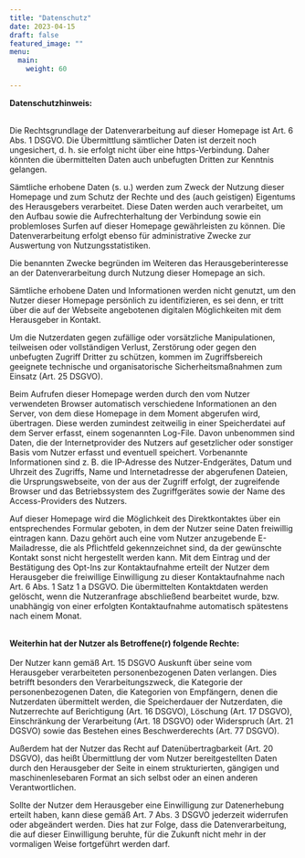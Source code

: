 ```yaml
---
title: "Datenschutz"
date: 2023-04-15
draft: false
featured_image: ""
menu:
  main:
    weight: 60

---
```


**Datenschutzhinweis:**  
<br />

Die Rechtsgrundlage der Datenverarbeitung auf dieser Homepage ist Art. 6 Abs. 1 DSGVO. Die Übermittlung sämtlicher Daten ist derzeit noch ungesichert, d. h. sie erfolgt nicht über eine https-Verbindung. Daher könnten die übermittelten Daten auch unbefugten Dritten zur Kenntnis gelangen.

Sämtliche erhobene Daten (s. u.) werden zum Zweck der Nutzung dieser Homepage und zum Schutz der Rechte und des (auch geistigen) Eigentums des Herausgebers verarbeitet. Diese Daten werden auch verarbeitet, um den Aufbau sowie die Aufrechterhaltung der Verbindung sowie ein problemloses Surfen auf dieser Homepage gewährleisten zu können. Die Datenverarbeitung erfolgt ebenso für administrative Zwecke zur Auswertung von Nutzungsstatistiken.

Die benannten Zwecke begründen im Weiteren das Herausgeberinteresse an der Datenverarbeitung durch Nutzung dieser Homepage an sich.

Sämtliche erhobene Daten und Informationen werden nicht genutzt, um den Nutzer dieser Homepage persönlich zu identifizieren, es sei denn, er tritt über die auf der Webseite angebotenen digitalen Möglichkeiten mit dem Herausgeber in Kontakt.

Um die Nutzerdaten gegen zufällige oder vorsätzliche Manipulationen, teilweisen oder vollständigen Verlust, Zerstörung oder gegen den unbefugten Zugriff Dritter zu schützen, kommen im Zugriffsbereich geeignete technische und organisatorische Sicherheitsmaßnahmen zum Einsatz (Art. 25 DSGVO).

Beim Aufrufen dieser Homepage werden durch den vom Nutzer verwendeten Browser automatisch verschiedene Informationen an den Server, von dem diese Homepage in dem Moment abgerufen wird, übertragen. Diese werden zumindest zeitweilig in einer Speicherdatei auf dem Server erfasst, einem sogenannten Log-File. Davon unbenommen sind Daten, die der Internetprovider des Nutzers auf gesetzlicher oder sonstiger Basis vom Nutzer erfasst und eventuell speichert. Vorbenannte Informationen sind z. B. die IP-Adresse des Nutzer-Endgerätes, Datum und Uhrzeit des Zugriffs, Name und Internetadresse der abgerufenen Dateien, die Ursprungswebseite, von der aus der Zugriff erfolgt, der zugreifende Browser und das Betriebssystem des Zugriffgerätes sowie der Name des Access-Providers des Nutzers.

Auf dieser Homepage wird die Möglichkeit des Direktkontaktes über ein entsprechendes Formular geboten, in dem der Nutzer seine Daten freiwillig eintragen kann. Dazu gehört auch eine vom Nutzer anzugebende E-Mailadresse, die als Pflichtfeld gekennzeichnet sind, da der gewünschte Kontakt sonst nicht hergestellt werden kann. Mit dem Eintrag und der Bestätigung des Opt-Ins zur Kontaktaufnahme erteilt der Nutzer dem Herausgeber die freiwillige Einwilligung zu dieser Kontaktaufnahme nach Art. 6 Abs. 1 Satz 1 a DSGVO. Die übermittelten Kontaktdaten werden gelöscht, wenn die Nutzeranfrage abschließend bearbeitet wurde, bzw. unabhängig von einer erfolgten Kontaktaufnahme automatisch spätestens nach einem Monat.
<br />
<br />

**Weiterhin hat der Nutzer als Betroffene(r) folgende Rechte:**
<br />
<br />
Der Nutzer kann gemäß Art. 15 DSGVO Auskunft über seine vom Herausgeber verarbeiteten personenbezogenen Daten verlangen. Dies betrifft besonders den Verarbeitungszweck, die Kategorie der personenbezogenen Daten, die Kategorien von Empfängern, denen die Nutzerdaten übermittelt werden, die Speicherdauer der Nutzerdaten, die Nutzerrechte auf Berichtigung (Art. 16 DSGVO), Löschung (Art. 17 DSGVO), Einschränkung der Verarbeitung (Art. 18 DSGVO) oder Widerspruch (Art. 21 DGSVO) sowie das Bestehen eines Beschwerderechts (Art. 77 DSGVO).

Außerdem hat der Nutzer das Recht auf Datenübertragbarkeit (Art. 20 DSGVO), das heißt Übermittlung der vom Nutzer bereitgestellten Daten durch den Herausgeber der Seite in einem strukturierten, gängigen und maschinenlesebaren Format an sich selbst oder an einen anderen Verantwortlichen.

Sollte der Nutzer dem Herausgeber eine Einwilligung zur Datenerhebung erteilt haben, kann diese gemäß Art. 7 Abs. 3 DSGVO jederzeit widerrufen oder abgeändert werden. Dies hat zur Folge, dass die Datenverarbeitung, die auf dieser Einwilligung beruhte, für die Zukunft nicht mehr in der vormaligen Weise fortgeführt werden darf.


